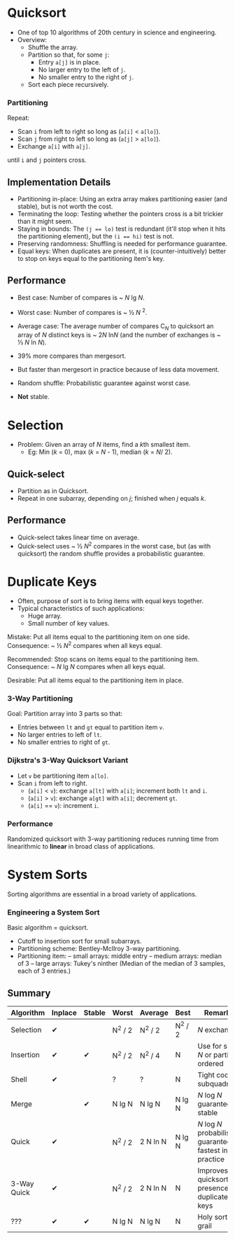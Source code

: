 # Quicksort
- One of top 10 algorithms of 20th century in science and engineering.
- Overview:
  - Shuffle the array.
  - Partition so that, for some `j`:
    - Entry `a[j]` is in place.
    - No larger entry to the left of `j`.
    - No smaller entry to the right of `j`.
  - Sort each piece recursively.

### Partitioning
Repeat:
- Scan `i` from left to right so long as (`a[i]` < `a[lo]`).
- Scan `j` from right to left so long as (`a[j]` > `a[lo]`).
- Exchange `a[i]` with `a[j]`.

until `i` and `j` pointers cross.

## Implementation Details
- Partitioning in-place: Using an extra array makes partitioning easier (and stable), but is not worth the cost.
- Terminating the loop: Testing whether the pointers cross is a bit trickier than it might seem.
- Staying in bounds: The `(j == lo)` test is redundant (it'll stop when it hits the partitioning element), but the `(i == hi)` test is not.
- Preserving randomness: Shuffling is needed for performance guarantee.
- Equal keys: When duplicates are present, it is (counter-intuitively) better to stop on keys equal to the partitioning item's key.

## Performance
- Best case: Number of compares is ~ *N* lg *N*.
- Worst case: Number of compares is ~ ½ *N* <sup>2</sup>.
- Average case: The average number of compares C<sub>*N*</sub> to quicksort an array of *N* distinct keys is ~ 2*N* ln*N* (and the number of exchanges is ~ ⅓ *N* ln *N*).

- 39% more compares than mergesort.
- But faster than mergesort in practice because of less data movement.
- Random shuffle: Probabilistic guarantee against worst case.
- **Not** stable.

# Selection
- Problem: Given an array of *N* items, find a *k*th smallest item.
  - Eg: Min (*k* = 0), max (*k* = *N* - 1), median (*k* = *N*/ 2).

## Quick-select
- Partition as in Quicksort.
- Repeat in one subarray, depending on *j*; finished when *j* equals *k*.

## Performance
- Quick-select takes linear time on average.
- Quick-select uses ~ ½ *N*<sup>2</sup> compares in the worst case, but (as with quicksort) the random shuffle provides a probabilistic guarantee.

# Duplicate Keys
- Often, purpose of sort is to bring items with equal keys together.
- Typical characteristics of such applications:
  - Huge array.
  - Small number of key values.

Mistake: Put all items equal to the partitioning item on one side.
Consequence: ~ ½ *N*<sup>2</sup> compares when all keys equal.

Recommended: Stop scans on items equal to the partitioning item.
Consequence: ~ *N* lg *N* compares when all keys equal.

Desirable: Put all items equal to the partitioning item in place.

### 3-Way Partitioning
Goal: Partition array into 3 parts so that:
  - Entries between `lt` and `gt` equal to partition item `v`.
  - No larger entries to left of `lt`.
  - No smaller entries to right of `gt`.

### Dijkstra's 3-Way Quicksort Variant
- Let `v` be partitioning item `a[lo]`.
- Scan `i` from left to right.
  - (`a[i]` < `v`):  exchange `a[lt]` with `a[i]`; increment both `lt` and `i`.
  - (`a[i]` > `v`):  exchange `a[gt]` with `a[i]`; decrement `gt`.
  - (`a[i]` == `v`): increment `i`.

### Performance
Randomized quicksort with 3-way partitioning reduces running time from linearithmic to **linear** in broad class of applications.

# System Sorts
Sorting algorithms are essential in a broad variety of applications.

### Engineering a System Sort
Basic algorithm = quicksort.
- Cutoff to insertion sort for small subarrays.
- Partitioning scheme: Bentley-McIlroy 3-way partitioning.
- Partitioning item:
  – small arrays: middle entry
  – medium arrays: median of 3
  – large arrays: Tukey's ninther (Median of the median of 3 samples, each of 3 entries.)

## Summary
Algorithm | Inplace | Stable | Worst | Average | Best | Remarks
--- | --- | --- | --- | --- | --- | ---
Selection | ✔ | | N<sup>2</sup> / 2 | N<sup>2</sup> / 2 | N<sup>2</sup> / 2 | *N* exchanges
Insertion | ✔ | ✔ | N<sup>2</sup> / 2 | N<sup>2</sup> / 4 | N | Use for small *N* or partially ordered
Shell | ✔ | | ? | ? | N | Tight code, subquadratic
Merge | | ✔ | N lg N | N lg N | N lg N | *N* log *N* guarantee, stable
Quick | ✔ | | N<sup>2</sup> / 2 | 2 N ln N | N lg N | *N* log *N* probabilistic guarantee; fastest in practice
3-Way Quick | ✔ | | N<sup>2</sup> / 2 | 2 N ln N | N | Improves quicksort in presence of duplicate keys
??? | ✔ | ✔ | N lg N | N lg N | N | Holy sorting grail

